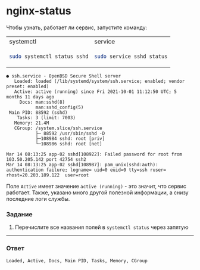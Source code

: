 # nginx-status

Чтобы узнать, работает ли сервис, запустите команду:

<table>
<tr><td>systemctl</td><td>service</td></tr>
<tr>
<td>

```bash
sudo systemctl status sshd
```

</td>
<td>

```bash
sudo service sshd status
```

</td>
</tr>
</table>

```
● ssh.service - OpenBSD Secure Shell server
   Loaded: loaded (/lib/systemd/system/ssh.service; enabled; vendor preset: enabled)
   Active: active (running) since Fri 2021-10-01 11:12:50 UTC; 5 months 11 days ago
     Docs: man:sshd(8)
           man:sshd_config(5)
 Main PID: 88592 (sshd)
    Tasks: 3 (limit: 7003)
   Memory: 21.4M
   CGroup: /system.slice/ssh.service
           ├─ 88592 /usr/sbin/sshd -D
           ├─108984 sshd: root [priv]
           └─108986 sshd: root [net]

Mar 14 08:13:25 app-02 sshd[108922]: Failed password for root from 103.50.205.142 port 42754 ssh2
Mar 14 08:13:25 app-02 sshd[108987]: pam_unix(sshd:auth): authentication failure; logname= uid=0 euid=0 tty=ssh ruser= rhost=20.203.189.122  user=root
```

Поле `Active` имеет значение `active (running)` - это значит, что сервис работает. Также, указано много другой полезной информации, а снизу последние логи службы.

### Задание

1. Перечислите все названия полей в `systemctl status` через запятую

---

### Ответ

```
Loaded, Active, Docs, Main PID, Tasks, Memory, CGroup
```
